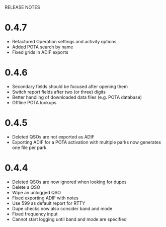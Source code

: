 RELEASE NOTES

# 0.4.7

* Refactored Operation settings and activity options
* Added POTA search by name
* Fixed grids in ADIF exports
# 0.4.6

* Secondary fields should be focused after opening them
* Switch report fields after two (or three) digits
* Better handling of downloaded data files (e.g. POTA database)
* Offline POTA lookups

# 0.4.5

* Deleted QSOs are not exported as ADIF
* Exporting ADIF for a POTA activation with multiple parks now generates one file per park

# 0.4.4

* Deleted QSOs are now ignored when looking for dupes
* Delete a QSO
* Wipe an unlogged QSO
* Fixed exporting ADIF with notes
* Use 599 as default report for RTTY
* Dupe checks now also consider band and mode
* Fixed frequency input
* Cannot start logging until band and mode are specified
